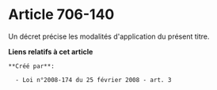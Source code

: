 # Article 706-140

Un décret précise les modalités d'application du présent titre.

**Liens relatifs à cet article**

	**Créé par**:

	  - Loi n°2008-174 du 25 février 2008 - art. 3

